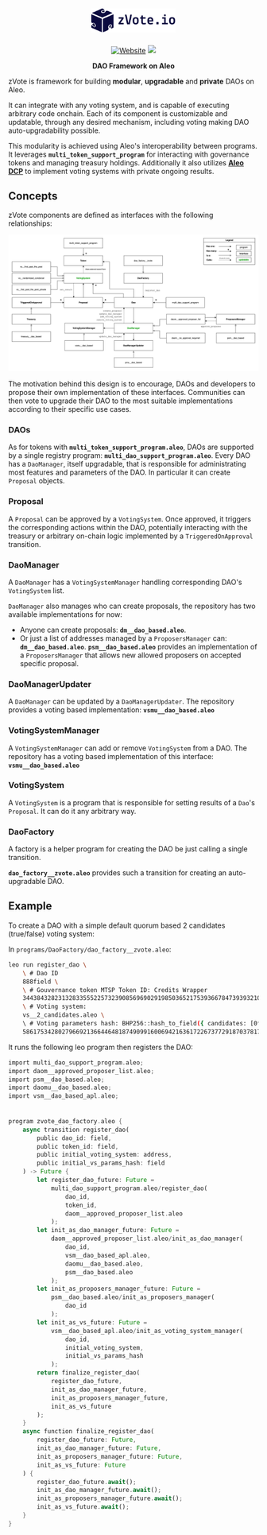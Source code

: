 <h1 align="center">
    <picture>
        <source media="(prefers-color-scheme: dark)" srcset="./media/logo-dark.png" width="170">
        <source media="(prefers-color-scheme: light)" srcset="./media/logo-light.png" width="170">
        <img alt="snarkDB" src="./media/logo-light.png" width="170">
    </picture>
</h1>

<p align="center">
    <a href="https://zvote.io"> <img alt="Website" src="https://img.shields.io/badge/docs-online-blue"></a>
    <a href="https://zvote.io"><img src="https://img.shields.io/badge/status-ℹ-green"/></a>
</p>

<p align="center">
    <b>DAO Framework on Aleo</b>
</p>

zVote is framework for building **modular**, **upgradable** and **private** DAOs on Aleo.

It can integrate with any voting system, and is capable of executing arbitrary code onchain. Each of its component is customizable and updatable, through any desired mechanism, including voting making DAO auto-upgradability possible.

This modularity is achieved using Aleo's interoperability between programs. It leverages **`multi_token_support_program`** for interacting with governance tokens and managing treasury holdings. Additionally it also utilizes **[Aleo DCP](https://github.com/bandersnatch-io/aleo-dcp/blob/main/README.md)** to implement voting systems with private ongoing results.

## Concepts

zVote components are defined as interfaces with the following relationships:

![alt text](./media/zvote-diagram.png)

The motivation behind this design is to encourage, DAOs and developers to propose their own implementation of these interfaces. Communities can then vote to upgrade their DAO to the most suitable implementations according to their specific use cases.

### DAOs

As for tokens with **`multi_token_support_program.aleo`**, DAOs are supported by a single registry program: **`multi_dao_support_program.aleo`**. Every DAO has a `DaoManager`, itself upgradable, that is responsible for administrating most features and parameters of the DAO. In particular it can create `Proposal` objects.

### Proposal

A `Proposal` can be approved by a `VotingSystem`. Once approved, it triggers the corresponding actions within the DAO, potentially interacting with the treasury or arbitrary on-chain logic implemented by a `TriggeredOnApproval` transition.

### DaoManager

A `DaoManager` has a `VotingSystemManager` handling corresponding DAO's `VotingSystem` list.

`DaoManager` also manages who can create proposals, the repository has two available implementations for now:

- Anyone can create proposals: **`dm__dao_based.aleo`**.
- Or just a list of addresses managed by a `ProposersManager` can: **`dm__dao_based.aleo`**.
**`psm__dao_based.aleo`** provides an implementation of a `ProposersManager` that allows new allowed proposers on accepted specific proposal.

### DaoManagerUpdater

A `DaoManager` can be updated by a `DaoManagerUpdater`. The repository provides a voting based implementation: **`vsmu__dao_based.aleo`**

### VotingSystemManager

A `VotingSystemManager` can add or remove `VotingSystem` from a DAO. The repository has a voting based implementation of this interface: **`vsmu__dao_based.aleo`**

### VotingSystem

A `VotingSystem` is a program that is responsible for setting results of a `Dao`'s `Proposal`. It can do it any arbitrary way.

### DaoFactory

A factory is a helper program for creating the DAO be just calling a single transition.

**`dao_factory__zvote.aleo`** provides such a transition for creating an auto-upgradable DAO.

## Example

To create a DAO with a simple default quorum based 2 candidates (true/false) voting system:

In `programs/DaoFactory/dao_factory__zvote.aleo`:

```bash
leo run register_dao \
    \ # Dao ID
    888field \
    \ # Gouvernance token MTSP Token ID: Credits Wrapper
    3443843282313283355522573239085696902919850365217539366784739393210722344986field \
    \ # Voting system:
    vs__2_candidates.aleo \ 
    \ # Voting parameters hash: BHP256::hash_to_field({ candidates: [0field, 0field] })
    5861753428027966921366446481874909916006942163617226737729187037817006635040field
```

It runs the following leo program then registers the DAO:

```rust
import multi_dao_support_program.aleo;
import daom__approved_proposer_list.aleo;
import psm__dao_based.aleo;
import daomu__dao_based.aleo;
import vsm__dao_based_apl.aleo;


program zvote_dao_factory.aleo {
    async transition register_dao(
        public dao_id: field,
        public token_id: field,
        public initial_voting_system: address,
        public initial_vs_params_hash: field
    ) -> Future {
        let register_dao_future: Future =
            multi_dao_support_program.aleo/register_dao(
                dao_id,
                token_id,
                daom__approved_proposer_list.aleo
            );
        let init_as_dao_manager_future: Future =
            daom__approved_proposer_list.aleo/init_as_dao_manager(
                dao_id,
                vsm__dao_based_apl.aleo,
                daomu__dao_based.aleo,
                psm__dao_based.aleo
            );
        let init_as_proposers_manager_future: Future =
            psm__dao_based.aleo/init_as_proposers_manager(
                dao_id
            );
        let init_as_vs_future: Future =
            vsm__dao_based_apl.aleo/init_as_voting_system_manager(
                dao_id,
                initial_voting_system,
                initial_vs_params_hash
            );
        return finalize_register_dao(
            register_dao_future,
            init_as_dao_manager_future,
            init_as_proposers_manager_future,
            init_as_vs_future
        );
    }
    async function finalize_register_dao(
        register_dao_future: Future,
        init_as_dao_manager_future: Future,
        init_as_proposers_manager_future: Future,
        init_as_vs_future: Future
    ) {
        register_dao_future.await();
        init_as_dao_manager_future.await();
        init_as_proposers_manager_future.await();
        init_as_vs_future.await();
    }
}
```
